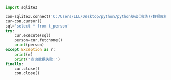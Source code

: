 
<BlogInfo id="587" title="5.操作sqlite数据库查询一条数据" author="白日梦想猿" pv=0 read_times=0 pre_cost_time=0分15秒 category="数据库编程" tag_list="['数据库编程']" create_time="2020.07.09 14:36:21" update_time="2020.07.09 14:38:29" />

```python
import sqlite3

con=sqlite3.connect('C:/Users/LLL/Desktop/python/python基础(演练)/数据库编程/SQLite3数据库/demo1.db')
cur=con.cursor()
sql='select * from t_person'
try:
    cur.execute(sql)
    person=cur.fetchone()
    print(person)
except Exception as r:
    print(r)
    print('查询数据失败!')
finally:
    cur.close()
    con.close()
```
